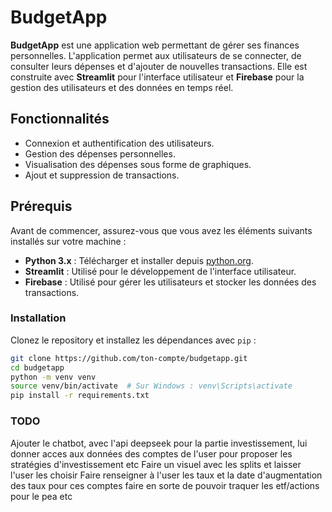 
# BudgetApp

**BudgetApp** est une application web permettant de gérer ses finances personnelles. L'application permet aux utilisateurs de se connecter, de consulter leurs dépenses et d'ajouter de nouvelles transactions. Elle est construite avec **Streamlit** pour l'interface utilisateur et **Firebase** pour la gestion des utilisateurs et des données en temps réel.

## Fonctionnalités

- Connexion et authentification des utilisateurs.
- Gestion des dépenses personnelles.
- Visualisation des dépenses sous forme de graphiques.
- Ajout et suppression de transactions.

## Prérequis

Avant de commencer, assurez-vous que vous avez les éléments suivants installés sur votre machine :

- **Python 3.x** : Télécharger et installer depuis [python.org](https://www.python.org/downloads/).
- **Streamlit** : Utilisé pour le développement de l'interface utilisateur.
- **Firebase** : Utilisé pour gérer les utilisateurs et stocker les données des transactions.

### Installation

Clonez le repository et installez les dépendances avec `pip` :

```bash
git clone https://github.com/ton-compte/budgetapp.git
cd budgetapp
python -m venv venv
source venv/bin/activate  # Sur Windows : venv\Scripts\activate
pip install -r requirements.txt
```

### TODO 

Ajouter le chatbot, avec l'api deepseek pour la partie investissement, lui donner acces aux données des comptes de l'user pour proposer les stratégies d'investissement etc
Faire un visuel avec les splits et laisser l'user les choisir
Faire renseigner à l'user les taux et la date d'augmentation des taux pour ces comptes
faire en sorte de pouvoir traquer les etf/actions pour le pea etc